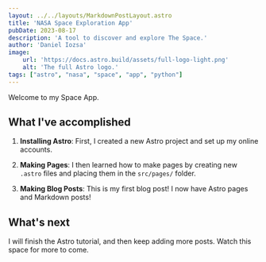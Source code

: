 ```yaml
---
layout: ../../layouts/MarkdownPostLayout.astro
title: 'NASA Space Exploration App'
pubDate: 2023-08-17
description: 'A tool to discover and explore The Space.'
author: 'Daniel Iozsa'
image:
    url: 'https://docs.astro.build/assets/full-logo-light.png'
    alt: 'The full Astro logo.'
tags: ["astro", "nasa", "space", "app", "python"]
---
```


Welcome to my Space App.

## What I've accomplished

1. **Installing Astro**: First, I created a new Astro project and set up my online accounts.

2. **Making Pages**: I then learned how to make pages by creating new `.astro` files and placing them in the `src/pages/` folder.

3. **Making Blog Posts**: This is my first blog post! I now have Astro pages and Markdown posts!

## What's next

I will finish the Astro tutorial, and then keep adding more posts. Watch this space for more to come.